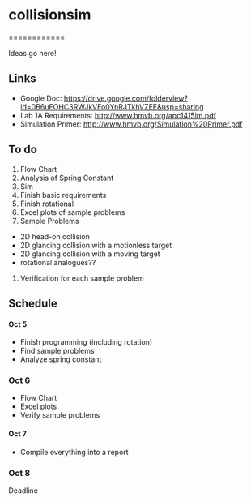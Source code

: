 # collisionsim
============

Ideas go here!

## Links
- Google Doc: https://drive.google.com/folderview?id=0B6uFOHC3RWJkVFo0YnRJTkhVZEE&usp=sharing
- Lab 1A Requirements: http://www.hmvb.org/apc1415lm.pdf
- Simulation Primer: http://www.hmvb.org/Simulation%20Primer.pdf

## To do
1. Flow Chart
2. Analysis of Spring Constant
3. Sim
  1. Finish basic requirements
  2. Finish rotational
  3. Excel plots of sample problems
4. Sample Problems
  - 2D head-on collision
  - 2D glancing collision with a motionless target
  - 2D glancing collision with a moving target
  - rotational analogues??
  1. Verification for each sample problem

## Schedule
#### Oct 5
- Finish programming (including rotation)
- Find sample problems
- Analyze spring constant
### Oct 6
- Flow Chart
- Excel plots
- Verify sample problems
#### Oct 7
- Compile everything into a report
### Oct 8
Deadline
